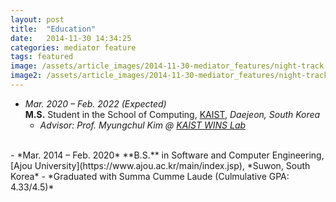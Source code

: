 ```yaml
---
layout: post
title:  "Education"
date:   2014-11-30 14:34:25
categories: mediator feature
tags: featured
image: /assets/article_images/2014-11-30-mediator_features/night-track.JPG
image2: /assets/article_images/2014-11-30-mediator_features/night-track-mobile.JPG
---
```


- *Mar. 2020 – Feb. 2022 (Expected)*  
**M.S.** Student in the School of Computing, [KAIST](https://www.kaist.ac.kr/kr/), *Daejeon, South Korea*  
    - *Advisor: Prof. Myungchul Kim @ [KAIST WINS Lab](https://winslab.kaist.ac.kr/)*   
<br>  
- *Mar. 2014 – Feb. 2020*  
**B.S.** in Software and Computer Engineering, [Ajou University](https://www.ajou.ac.kr/main/index.jsp), *Suwon, South Korea*
    - *Graduated with Summa Cumme Laude (Culmulative GPA: 4.33/4.5)*  
